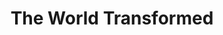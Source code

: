 ---
title: "The World Transformed"
description: "A description of the project goes here"
img: "https://placekitten.com/300/300"
link: "https:/www.bbc.co.uk"
featured: "yes"
---